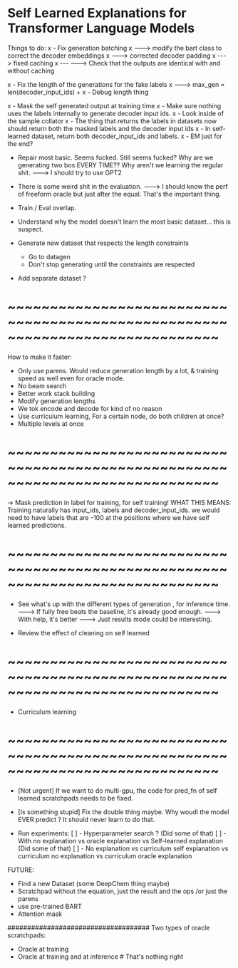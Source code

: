 # Self Learned Explanations for Transformer Language Models
Things to do:
x  - Fix generation batching
   x ---> modify the bart class to correct the decoder embeddings
   x ---> corrected decoder padding
   x ---> fixed caching
   x --- ---> Check that the outputs are identical with and without caching

x - Fix the length of the generations for the fake labels
x ---> max_gen = len(decoder_input_ids) + 
x - Debug length thing

x - Mask the self generated output at training time
   x - Make sure nothing uses the labels internally to generate decoder input ids.
      x - Look inside of the sample collator
   x  - The thing that returns the labels in datasets now should return both the masked labels and the decoder input ids
   x  - In self-learned dataset, return both decoder_input_ids and labels.
x - EM just for the end? 


- Repair most basic. Seems fucked. Still seems fucked? Why are we generating two bos EVERY TIME?? Why aren't we learning the regular shit.
---> I should try to use GPT2

- There is some weird shit in the evaluation. 
---> I should know the perf of freeform oracle but just after the equal. That's the important thing.

- Train / Eval overlap.
- Understand why the model doesn't learn the most basic dataset... this is suspect.

- Generate new dataset that respects the length constraints 
   - Go to datagen
   - Don't stop generating until the constraints are respected

- Add separate dataset ?




# ~~~~~~~~~~~~~~~~~~~~~~~~~~~~~~~~~~~~~~~~~~~~~~~~~~~~~~~~~~~~~~~~~~~~~~~~~~~~~
How to make it faster:
 - Only use parens. Would reduce generation length by a lot, & training speed as well even for oracle mode.
 - No beam search
 - Better work stack building
 - Modify generation lengths
 - We tok encode and decode for kind of no reason
 - Use curriculum learning, For a certain node, do both children at once?
 - Multiple levels at once

# ~~~~~~~~~~~~~~~~~~~~~~~~~~~~~~~~~~~~~~~~~~~~~~~~~~~~~~~~~~~~~~~~~~~~~~~~~~~~~
-> Mask prediction in label for training, for self training!
WHAT THIS MEANS: 
Training naturally has input_ids, labels and decoder_input_ids. we would need to have
labels that are -100 at the positions where we have self learned predictions.

# ~~~~~~~~~~~~~~~~~~~~~~~~~~~~~~~~~~~~~~~~~~~~~~~~~~~~~~~~~~~~~~~~~~~~~~~~~~~~~ 
- See what's up with the different types of generation , for inference time.
---> If fully free beats the baseline, it's already good enough.
---> With help, it's better
---> Just results mode could be interesting.

- Review the effect of cleaning on self learned

# ~~~~~~~~~~~~~~~~~~~~~~~~~~~~~~~~~~~~~~~~~~~~~~~~~~~~~~~~~~~~~~~~~~~~~~~~~~~~~
- Curriculum learning
# ~~~~~~~~~~~~~~~~~~~~~~~~~~~~~~~~~~~~~~~~~~~~~~~~~~~~~~~~~~~~~~~~~~~~~~~~~~~~~










- [Not urgent] If we want to do multi-gpu, the code for pred_fn of self learned scratchpads needs to be fixed.
- [Is something stupid] Fix the double <bos> thing maybe. Why woudl the model EVER predict <bos>? It should never learn to do that.

- Run experiments:
   [ ] - Hyperparameter search ? (Did some of that)
   [ ] - With no explanation vs oracle explanation vs Self-learned explanation (Did some of that)
   [ ] - No explanation vs curriculum self explanation vs curriculum no explanation vs curriculum oracle explanation 

FUTURE:
- Find a new Dataset (some DeepChem thing maybe)
- Scratchpad without the equation, just the result and the ops /or just the parens
- use pre-trained BART
- Attention mask


####################################
Two types of oracle scratchpads:
   - Oracle at training
   - Oracle at training and at inference  # That's nothing right

